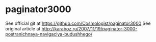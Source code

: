paginator3000
=============

See official git at https://github.com/Cosmologist/paginator3000
See original article at http://karaboz.ru/2007/11/19/paginator-3000-postranichnaya-navigaciya-budushhego/
